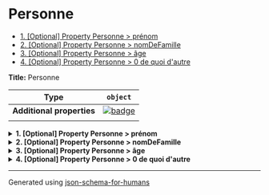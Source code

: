 # Personne

- [1. [Optional] Property Personne > prénom](#pr_nom)
- [2. [Optional] Property Personne > nomDeFamille](#nomDeFamille)
- [3. [Optional] Property Personne > âge](#a_ge)
- [4. [Optional] Property Personne > 0 de quoi d'autre](#a0_de_quoi_d_autre)

**Title:** Personne

| Type                      | `object`                                                                                                            |
| ------------------------- | ------------------------------------------------------------------------------------------------------------------- |
| **Additional properties** | [![badge](https://img.shields.io/badge/Any+type-allowed-green)](# "Additional Properties of any type are allowed.") |
|                           |                                                                                                                     |

<details>
<summary><strong> <a name="pr_nom"></a>1. [Optional] Property Personne > prénom</strong>  

</summary>
<blockquote>

| Type | `string` |
| ---- | -------- |
|      |          |

**Description:** Le prénom de la personne.

</blockquote>
</details>

<details>
<summary><strong> <a name="nomDeFamille"></a>2. [Optional] Property Personne > nomDeFamille</strong>  

</summary>
<blockquote>

| Type | `string` |
| ---- | -------- |
|      |          |

**Description:** Le nom de famille de la personne.

</blockquote>
</details>

<details>
<summary><strong> <a name="a_ge"></a>3. [Optional] Property Personne > âge</strong>  

</summary>
<blockquote>

| Type | `integer` |
| ---- | --------- |
|      |           |

**Description:** L'âge en années qui doit être plus grand ou égal à 0.

| Restrictions |        |
| ------------ | ------ |
| **Minimum**  | &ge; 0 |
|              |        |

</blockquote>
</details>

<details>
<summary><strong> <a name="a0_de_quoi_d_autre"></a>4. [Optional] Property Personne > 0 de quoi d'autre</strong>  

</summary>
<blockquote>

| Type | `string` |
| ---- | -------- |
|      |          |

**Examples:** 

```json
"🖖"
```
```json
"صباح الخير"
```
```json
"你好"
```

</blockquote>
</details>

----------------------------------------------------------------------------------------------------------------------------
Generated using [json-schema-for-humans](https://github.com/coveooss/json-schema-for-humans)